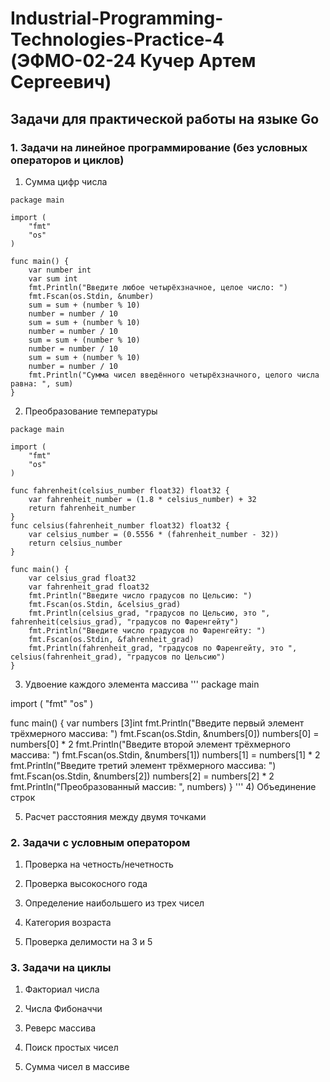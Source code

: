 # Industrial-Programming-Technologies-Practice-4 (ЭФМО-02-24 Кучер Артем Сергеевич)
## Задачи для практической работы на языке Go
### 1. Задачи на линейное программирование (без условных операторов и циклов)

1) Сумма цифр числа
```
package main

import (
	"fmt"
	"os"
)

func main() {
	var number int
	var sum int
	fmt.Println("Введите любое четырёхзначное, целое число: ")
	fmt.Fscan(os.Stdin, &number)
	sum = sum + (number % 10)
	number = number / 10
	sum = sum + (number % 10)
	number = number / 10
	sum = sum + (number % 10)
	number = number / 10
	sum = sum + (number % 10)
	number = number / 10
	fmt.Println("Сумма чисел введённого четырёхзначного, целого числа равна: ", sum)
}
```
2) Преобразование температуры
```
package main

import (
	"fmt"
	"os"
)

func fahrenheit(celsius_number float32) float32 {
	var fahrenheit_number = (1.8 * celsius_number) + 32
	return fahrenheit_number
}
func celsius(fahrenheit_number float32) float32 {
	var celsius_number = (0.5556 * (fahrenheit_number - 32))
	return celsius_number
}

func main() {
	var celsius_grad float32
	var fahrenheit_grad float32
	fmt.Println("Введите число градусов по Цельсию: ")
	fmt.Fscan(os.Stdin, &celsius_grad)
	fmt.Println(celsius_grad, "градусов по Цельсию, это ", fahrenheit(celsius_grad), "градусов по Фаренгейту")
	fmt.Println("Введите число градусов по Фаренгейту: ")
	fmt.Fscan(os.Stdin, &fahrenheit_grad)
	fmt.Println(fahrenheit_grad, "градусов по Фаренгейту, это ", celsius(fahrenheit_grad), "градусов по Цельсию")
}
```
3) Удвоение каждого элемента массива
'''
package main

import (
	"fmt"
	"os"
)

func main() {
	var numbers [3]int
	fmt.Println("Введите первый элемент трёхмерного массива: ")
	fmt.Fscan(os.Stdin, &numbers[0])
	numbers[0] = numbers[0] * 2
	fmt.Println("Введите второй элемент трёхмерного массива: ")
	fmt.Fscan(os.Stdin, &numbers[1])
	numbers[1] = numbers[1] * 2
	fmt.Println("Введите третий элемент трёхмерного массива: ")
	fmt.Fscan(os.Stdin, &numbers[2])
	numbers[2] = numbers[2] * 2
	fmt.Println("Преобразованный массив: ", numbers)
}
'''
4) Объединение строк

5) Расчет расстояния между двумя точками

### 2. Задачи с условным оператором

1) Проверка на четность/нечетность

2) Проверка высокосного года

3) Определение наибольшего из трех чисел

4) Категория возраста

5) Проверка делимости на 3 и 5

### 3. Задачи на циклы

1) Факториал числа

2) Числа Фибоначчи

3) Реверс массива

4) Поиск простых чисел

5) Сумма чисел в массиве
